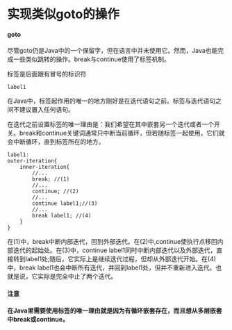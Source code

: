 # 实现类似goto的操作

#### goto

尽管goto仍是Java中的一个保留字，但在语言中并未使用它。然而，Java也能完成一些类似跳转的操作。break与continue使用了标签机制。

标签是后面跟有冒号的标识符

```text
label1
```

在Java中，标签起作用的唯一的地方刚好是在迭代语句之前。标签与迭代语句之间不建议置入任何语句。

在迭代之前设置标签的唯一理由是：我们希望在其中嵌套另一个迭代或者一个开关。break和continue关键词通常只中断当前循环，但若随标签一起使用，它们就会中断循环，直到标签所在的地方。

```text
label1:
outer-iteration{
    inner-iteration{
        //...
        break; //(1)
        //...
        continue; //(2)
        //...
        continue label1;//(3)
        //...
        break label1; //(4)
    }
}
```

在\(1\)中，break中断内部迭代，回到外部迭代。在\(2\)中,continue使执行点移回内部迭代的起始处。在\(3\)中，continue label1同时中断内部迭代以及外部迭代，直接转到label1处;随后，它实际上是继续迭代过程，但却从外部迭代开始。在\(4\)中，break label1也会中断所有迭代，并回到label1处，但并不重新进入迭代。也就是说，它实际是完全中止了两个迭代。

#### 注意

**在Java里需要使用标签的唯一理由就是因为有循环嵌套存在，而且想从多层嵌套中break或continue。**

